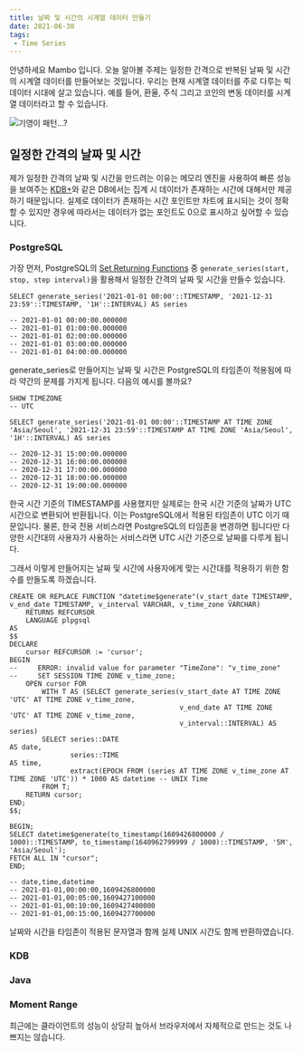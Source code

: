 ```yaml
---
title: 날짜 및 시간의 시계열 데이터 만들기
date: 2021-06-30
tags:
 - Time Series
---
```


안녕하세요 Mambo 입니다. 오늘 알아볼 주제는 일정한 간격으로 반복된 날짜 및 시간의 시계열 데이터를 만들어보는 것입니다. 우리는 현재 시계열 데이터를 주로 다루는 빅데이터 시대에 살고 있습니다. 예를 들어, 환율, 주식 그리고 코인의 변동 데이터를 시계열 데이터라고 할 수 있습니다.

![기영이 패턴...?](../images/posts/how-to-generate-time-series-01.jpg)

## 일정한 간격의 날짜 및 시간
제가 일정한 간격의 날짜 및 시간을 만드려는 이유는 메모리 엔진을 사용하여 빠른 성능을 보여주는 [KDB+](https://kx.com/)와 같은 DB에서는 집계 시 데이터가 존재하는 시간에 대해서만 제공하기 때문입니다. 실제로 데이터가 존재하는 시간 포인트만 차트에 표시되는 것이 정확할 수 있지만 경우에 따라서는 데이터가 없는 포인트도 0으로 표시하고 싶어할 수 있습니다.

### PostgreSQL
가장 먼저, PostgreSQL의 [Set Returning Functions](https://www.postgresql.org/docs/11/functions-srf.html) 중 `generate_series(start, stop, step interval)`을 활용해서 일정한 간격의 날짜 및 시간을 만들수 있습니다.

```pgsql generate_series
SELECT generate_series('2021-01-01 00:00'::TIMESTAMP, '2021-12-31 23:59'::TIMESTAMP, '1H'::INTERVAL) AS series

-- 2021-01-01 00:00:00.000000
-- 2021-01-01 01:00:00.000000
-- 2021-01-01 02:00:00.000000
-- 2021-01-01 03:00:00.000000
-- 2021-01-01 04:00:00.000000
```

generate_series로 만들어지는 날짜 및 시간은 PostgreSQL의 타임존이 적용됨에 따라 약간의 문제를 가지게 됩니다. 다음의 예시를 볼까요?

```pgsql
SHOW TIMEZONE
-- UTC

SELECT generate_series('2021-01-01 00:00'::TIMESTAMP AT TIME ZONE 'Asia/Seoul', '2021-12-31 23:59'::TIMESTAMP AT TIME ZONE 'Asia/Seoul', '1H'::INTERVAL) AS series

-- 2020-12-31 15:00:00.000000
-- 2020-12-31 16:00:00.000000
-- 2020-12-31 17:00:00.000000
-- 2020-12-31 18:00:00.000000
-- 2020-12-31 19:00:00.000000
```

한국 시간 기준의 TIMESTAMP를 사용했지만 실제로는 한국 시간 기준의 날짜가 UTC 시간으로 변환되어 반환됩니다. 이는 PostgreSQL에서 적용된 타임존이 UTC 이기 때문입니다. 물론, 한국 전용 서비스라면 PostgreSQL의 타임존을 변경하면 됩니다만 다양한 시간대의 사용자가 사용하는 서비스라면 UTC 시간 기준으로 날짜를 다루게 됩니다.

그래서 이렇게 만들어지는 날짜 및 시간에 사용자에게 맞는 시간대를 적용하기 위한 함수를 만들도록 하겠습니다.

```pgsql datetime$generate
CREATE OR REPLACE FUNCTION "datetime$generate"(v_start_date TIMESTAMP, v_end_date TIMESTAMP, v_interval VARCHAR, v_time_zone VARCHAR)
    RETURNS REFCURSOR
    LANGUAGE plpgsql
AS
$$
DECLARE
    cursor REFCURSOR := 'cursor';
BEGIN
--     ERROR: invalid value for parameter "TimeZone": "v_time_zone"
--     SET SESSION TIME ZONE v_time_zone;
    OPEN cursor FOR
        WITH T AS (SELECT generate_series(v_start_date AT TIME ZONE 'UTC' AT TIME ZONE v_time_zone,
                                          v_end_date AT TIME ZONE 'UTC' AT TIME ZONE v_time_zone,
                                          v_interval::INTERVAL) AS series)
        SELECT series::DATE                                                                    AS date,
               series::TIME                                                                    AS time,
               extract(EPOCH FROM (series AT TIME ZONE v_time_zone AT TIME ZONE 'UTC')) * 1000 AS datetime -- UNIX Time
        FROM T;
    RETURN cursor;
END;
$$;

BEGIN;
SELECT datetime$generate(to_timestamp(1609426800000 / 1000)::TIMESTAMP, to_timestamp(1640962799999 / 1000)::TIMESTAMP, '5M', 'Asia/Seoul');
FETCH ALL IN "cursor";
END;

-- date,time,datetime
-- 2021-01-01,00:00:00,1609426800000
-- 2021-01-01,00:05:00,1609427100000
-- 2021-01-01,00:10:00,1609427400000
-- 2021-01-01,00:15:00,1609427700000
```

날짜와 시간을 타임존이 적용된 문자열과 함께 실제 UNIX 시간도 함께 반환하였습니다.

### KDB


### Java

### Moment Range
최근에는 클라이언트의 성능이 상당히 높아서 브라우저에서 자체적으로 만드는 것도 나쁘지는 않습니다. 